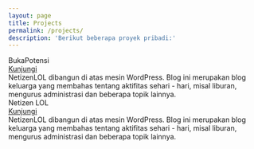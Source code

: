 ```yaml
---
layout: page
title: Projects
permalink: /projects/
description: 'Berikut beberapa proyek pribadi:'
---
```


<div class="o-grid">
  <div class="o-grid__item col-sm-12 col-xs-12 u-mrgn-bottom--5">
    <div class="c-thumb">
      <div class="c-thumb__item">
        <div class="c-thumb__head">
          <img src="{{ site.url }}/img/project/bukapotensi.jpg" alt="" class="c-thumb__img">
        </div>
        <div class="c-thumb__body">
          <div class="c-thumb__title">
            <div class="o-grid">
              <div class="o-grid__item col-sm-8 col-xs-8">
                BukaPotensi
              </div>
              <div class="o-grid__item col-sm-4 col-xs-4 u-align-right u-fg--code">
                <div class="c-thumb__cta">
                  <a href="https://bukapotensi.bukalapak.com" target="_blank" class="u-txt--small u-txt--upcase">
                    Kunjungi
                  </a>
                </div>
              </div>
            </div>
          </div>
          <div class="c-thumb__desc">
            NetizenLOL dibangun di atas mesin WordPress. Blog ini merupakan blog keluarga yang membahas tentang aktifitas sehari - hari, misal liburan, mengurus administrasi dan beberapa topik lainnya.
          </div>
        </div>
      </div>
    </div>
  </div>
  <div class="o-grid__item col-sm-12 col-xs-12 u-mrgn-bottom--5">
    <div class="c-thumb">
      <div class="c-thumb__item">
        <div class="c-thumb__head">
          <img src="{{ site.url }}/img/project/netizen.jpg" alt="" class="c-thumb__img">
        </div>
        <div class="c-thumb__body">
          <div class="c-thumb__title">
            <div class="o-grid">
              <div class="o-grid__item col-sm-8 col-xs-8">
                Netizen LOL
              </div>
              <div class="o-grid__item col-sm-4 col-xs-4 u-align-right u-fg--code">
                <div class="c-thumb__cta">
                  <a href="https://netizen.lol" target="_blank" class="u-txt--small u-txt--upcase">
                    Kunjungi
                  </a>
                </div>
              </div>
            </div>
          </div>
          <div class="c-thumb__desc">
            NetizenLOL dibangun di atas mesin WordPress. Blog ini merupakan blog keluarga yang membahas tentang aktifitas sehari - hari, misal liburan, mengurus administrasi dan beberapa topik lainnya.
          </div>
        </div>
      </div>
    </div>
  </div>
</div>


